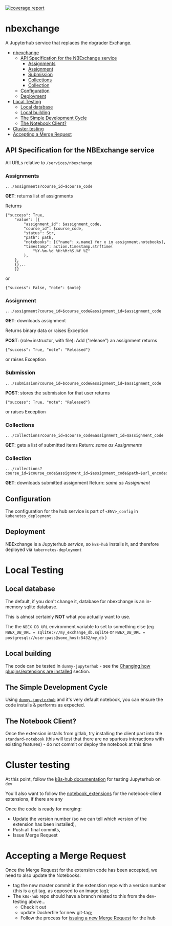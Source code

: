 [![coverage report](https://gitlab.edina.ac.uk/naas/nbexchange/badges/master/coverage.svg)](https://gitlab.edina.ac.uk/naas/nbexchange/commits/master)

# nbexchange

A Jupyterhub service that replaces the nbgrader Exchange.

<!-- TOC -->

- [nbexchange](#nbexchange)
    - [API Specification for the NBExchange service](#api-specification-for-the-nbexchange-service)
        - [Assignments](#assignments)
        - [Assignment](#assignment)
        - [Submission](#submission)
        - [Collections](#collections)
        - [Collection](#collection)
    - [Configuration](#configuration)
    - [Deployment](#deployment)
- [Local Testing](#local-testing)
    - [Local database](#local-database)
    - [Local building](#local-building)
    - [The Simple Development Cycle](#the-simple-development-cycle)
    - [The Notebook Client?](#the-notebook-client)
- [Cluster testing](#cluster-testing)
- [Accepting a Merge Request](#accepting-a-merge-request)

<!-- /TOC -->

## API Specification for the NBExchange service

All URLs relative to `/services/nbexchange`

### Assignments

    .../assignments?course_id=$course_code

**GET**: returns list of assignments

Returns 
```
{"success": True,
    "value": [{
        "assignment_id": $assignment_code,
        "course_id": $course_code,
        "status": Str,
        "path": path,
        "notebooks": [{"name": x.name} for x in assignment.notebooks],
        "timestamp": action.timestamp.strftime(
            "%Y-%m-%d %H:%M:%S.%f %Z"
        ),
    },
    {},..
    ]}
```
or

    {"success": False, "note": $note}


### Assignment

    .../assignment?course_id=$course_code&assignment_id=$assignment_code

**GET**: downloads assignment

Returns binary data or raises Exception
     
**POST**: (role=instructor, with file): Add ("release") an assignment
returns

    {"success": True, "note": "Released"}

or raises Exception

### Submission

    .../submission?course_id=$course_code&assignment_id=$assignment_code

**POST**: stores the submission for that user
returns

    {"success": True, "note": "Released"}

or raises Exception

### Collections

    .../collections?course_id=$course_code&assignment_id=$assignment_code

**GET**: gets a list of submitted items
Return: _same as Assignments_

### Collection

    .../collections?course_id=$course_code&assignment_id=$assignment_code&path=$url_encoded_path

**GET**: downloads submitted assignment
Return: _same as Assignment_

## Configuration

The configuration for the hub service is part of `<ENV>_config` in `kubenetes_deployment`

## Deployment

NBExchange is a Jupyterhub _service_, so `k8s-hub` installs it, and therefore deployed via `kubernetes-deployment`

# Local Testing

## Local database

The default, if you don't change it, database for nbexchange is an in-memory sqlite database.

This is almost certainly **NOT** what you actually want to use.

The the `NBEX_DB_URL` environment variable to set to something else (eg `NBEX_DB_URL = sqlite:///my_exchange_db.sqlite` or `NBEX_DB_URL = postgresql://user:pass@some_host:5432/my_db` )

## Local building

The code can be tested in `dummy-jupyterhub` - see the [Changing how plugins/extensions are installed](https://gitlab.edina.ac.uk/naas/dummy-jupyterhub/tree/configurable_nbexchange#changing-how-pluginsextensions-are-installed) section.

## The Simple Development Cycle

Using [`dummy-jupyterhub`](https://gitlab.edina.ac.uk/naas/dummy-jupyterhub) and it's very default notebook, you can ensure the code installs & performs as expected.

## The Notebook Client?

Once the extension installs from gitlab, try installing the client part into the `standard-notebook` (this will test that there are no spurious interactions with existing features) - do not commit or deploy the notebook at this time

# Cluster testing

At this point, follow the [k8s-hub documentation](../k8s-hub/README.md) for testing Jupyterhub on `dev`

You'll also want to follow the [notebook_extensions](../notebook_extensions/README.md) for the notebook-client extensions, if there are any

Once the code is ready for merging:

* Update the version number (so we can tell which version of the extension has been installed),
* Push all final commits,
* Issue Merge Request

# Accepting a Merge Request

Once the Merge Request for the extension code has been accepted, we need to also update the Notebooks:

* tag the new master commit in the extenstion repo with a version number (this is a git tag, as opposed to an image tag);
* The `k8s-hub` repo should have a branch related to this from the dev-testing above...
    * Check it out
    * update Dockerfile for new git-tag;
    * Follow the process for [issuing a new Merge Request](../k8s-hub/README.md) for the hub

